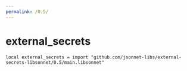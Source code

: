 ```yaml
---
permalink: /0.5/
---
```


# external_secrets

```jsonnet
local external_secrets = import "github.com/jsonnet-libs/external-secrets-libsonnet/0.5/main.libsonnet"
```

